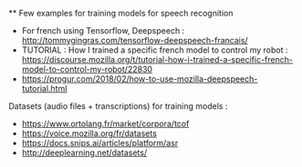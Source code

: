 ** Few examples for training models for speech recognition
- For french using Tensorflow, Deepspeech : http://tommygingras.com/tensorflow-deepspeech-francais/
- TUTORIAL : How I trained a specific french model to control my robot : https://discourse.mozilla.org/t/tutorial-how-i-trained-a-specific-french-model-to-control-my-robot/22830
- https://progur.com/2018/02/how-to-use-mozilla-deepspeech-tutorial.html

Datasets (audio files + transcriptions) for training models :
- https://www.ortolang.fr/market/corpora/tcof
- https://voice.mozilla.org/fr/datasets
- https://docs.snips.ai/articles/platform/asr
- http://deeplearning.net/datasets/
